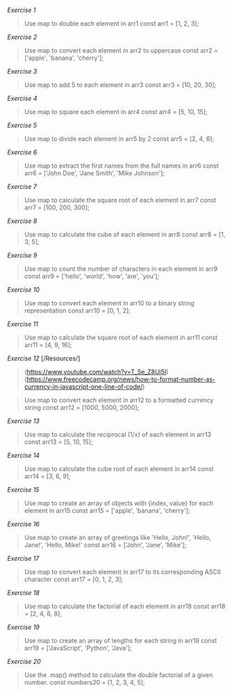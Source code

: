 *Exercise 1*
> Use map to double each element in arr1
const arr1 = [1, 2, 3];

*Exercise 2*
> Use map to convert each element in arr2 to uppercase
const arr2 = ['apple', 'banana', 'cherry'];

*Exercise 3*
> Use map to add 5 to each element in arr3
const arr3 = [10, 20, 30];

*Exercise 4*
> Use map to square each element in arr4
const arr4 = [5, 10, 15];

*Exercise 5*
> Use map to divide each element in arr5 by 2
const arr5 = [2, 4, 6];

*Exercise 6*
> Use map to extract the first names from the full names in arr6
const arr6 = ['John Doe', 'Jane Smith', 'Mike Johnson'];

*Exercise 7*
> Use map to calculate the square root of each element in arr7
const arr7 = [100, 200, 300];

*Exercise 8*
> Use map to calculate the cube of each element in arr8
const arr8 = [1, 3, 5];

*Exercise 9*
> Use map to count the number of characters in each element in arr9
const arr9 = ['hello', 'world', 'how', 'are', 'you'];

*Exercise 10*
> Use map to convert each element in arr10 to a binary string representation
const arr10 = [0, 1, 2];

*Exercise 11*
> Use map to calculate the square root of each element in arr11
const arr11 = [4, 9, 16];

*Exercise 12*
[/Resources/]
> (https://www.youtube.com/watch?v=T_Se_Z8Ui5I)
> (https://www.freecodecamp.org/news/how-to-format-number-as-currency-in-javascript-one-line-of-code/)

> Use map to convert each element in arr12 to a formatted currency string
const arr12 = [1000, 5000, 2000];

*Exercise 13*
> Use map to calculate the reciprocal (1/x) of each element in arr13
const arr13 = [5, 10, 15];

*Exercise 14*
> Use map to calculate the cube root of each element in arr14
const arr14 = [3, 6, 9];

*Exercise 15*
> Use map to create an array of objects with {index, value} for each element in arr15
const arr15 = ['apple', 'banana', 'cherry'];

*Exercise 16*
> Use map to create an array of greetings like 'Hello, John!', 'Hello, Jane!', 'Hello, Mike!'
const arr16 = ['John', 'Jane', 'Mike'];

*Exercise 17*
> Use map to convert each element in arr17 to its corresponding ASCII character
const arr17 = [0, 1, 2, 3];

*Exercise 18*
> Use map to calculate the factorial of each element in arr18
const arr18 = [2, 4, 6, 8];

*Exercise 19*
> Use map to create an array of lengths for each string in arr19
const arr19 = ['JavaScript', 'Python', 'Java'];

*Exercise 20*
> Use the .map() method to calculate the double factorial of a given number.
const numbers20 = [1, 2, 3, 4, 5];
